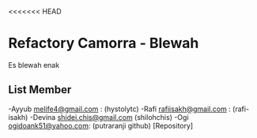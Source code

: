 <<<<<<< HEAD
# Refactory Camorra - Blewah
Es blewah enak

## List Member
-Ayyub <melife4@gmail.com> : (hystolytc)
-Rafi <rafiisakh@gmail.com> : (rafi-isakh)
-Devina <shidei.chis@gmail.com> (shilohchis) 
-Ogi <ogidoank51@yahoo.com>: (putraranji github) [Repository]
